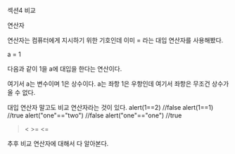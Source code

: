 섹션4 비교

연산자

연산자는 컴퓨터에게 지시하기 위한 기호인데 이미 = 라는 대입 연산자를 사용해봤다.

a = 1 

다음과 같이 1을 a에 대입을 한다는 연산이다.

여기서 a는 변수이며 1은 상수이다. a는 좌항 1은 우항인데 여기서 좌항은 무조건 상수가 올 수 없다.



대입 연산자 말고도 비교 연산자라는 것이 있다.
alert(1==2) //false
alert(1==1) //true
alert("one"=="two") //false 
alert("one"=="one") //true

>< >= <= 

추후 비교 연산자에 대해서 다 알아본다.

